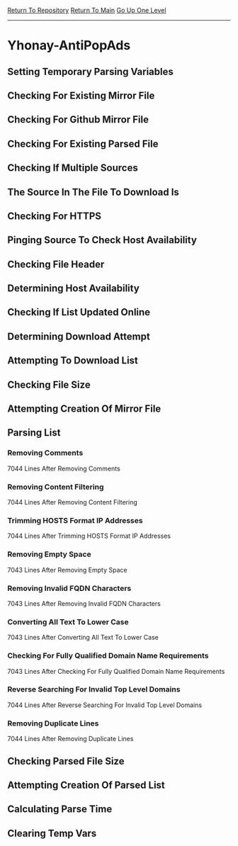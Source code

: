 [Return To Repository](https://github.com/deathbybandaid/piholeparser/)
[Return To Main](https://github.com/deathbybandaid/piholeparser/blob/master/RecentRunLogs/Mainlog.md)
[Go Up One Level](https://github.com/deathbybandaid/piholeparser/blob/master/RecentRunLogs/TopLevelScripts/30-Processing-External-Blacklists.md)
____________________________________
# Yhonay-AntiPopAds
## Setting Temporary Parsing Variables
## Checking For Existing Mirror File
## Checking For Github Mirror File
## Checking For Existing Parsed File
## Checking If Multiple Sources
## The Source In The File To Download Is
## Checking For HTTPS
## Pinging Source To Check Host Availability
## Checking File Header
## Determining Host Availability
## Checking If List Updated Online
## Determining Download Attempt
## Attempting To Download List
## Checking File Size
## Attempting Creation Of Mirror File
## Parsing List
### Removing Comments
7044 Lines After Removing Comments
### Removing Content Filtering
7044 Lines After Removing Content Filtering
### Trimming HOSTS Format IP Addresses
7044 Lines After Trimming HOSTS Format IP Addresses
### Removing Empty Space
7043 Lines After Removing Empty Space
### Removing Invalid FQDN Characters
7043 Lines After Removing Invalid FQDN Characters
### Converting All Text To Lower Case
7043 Lines After Converting All Text To Lower Case
### Checking For Fully Qualified Domain Name Requirements
7043 Lines After Checking For Fully Qualified Domain Name Requirements
### Reverse Searching For Invalid Top Level Domains
7044 Lines After Reverse Searching For Invalid Top Level Domains
### Removing Duplicate Lines
7044 Lines After Removing Duplicate Lines
## Checking Parsed File Size
## Attempting Creation Of Parsed List
## Calculating Parse Time
## Clearing Temp Vars
